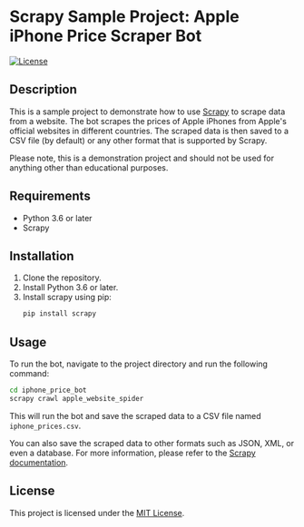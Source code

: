 # Scrapy Sample Project: Apple iPhone Price Scraper Bot

[![License](https://img.shields.io/badge/license-MIT-blue.svg)](LICENSE)

## Description

This is a sample project to demonstrate how to use [Scrapy](https://scrapy.org/) to scrape data from a website. The bot scrapes the prices of Apple iPhones from Apple's official websites in different countries. The scraped data is then saved to a CSV file (by default) or any other format that is supported by Scrapy.

Please note, this is a demonstration project and should not be used for anything other than educational purposes.

## Requirements

- Python 3.6 or later
- Scrapy

## Installation

1. Clone the repository.
2. Install Python 3.6 or later.
3. Install scrapy using pip:
   ```bash
   pip install scrapy
   ```

## Usage

To run the bot, navigate to the project directory and run the following command:

```bash
cd iphone_price_bot
scrapy crawl apple_website_spider
```

This will run the bot and save the scraped data to a CSV file named `iphone_prices.csv`. 

You can also save the scraped data to other formats such as JSON, XML, or even a database. For more information, please refer to the [Scrapy documentation](https://docs.scrapy.org/en/latest/topics/feed-exports.html).

## License

This project is licensed under the [MIT License](LICENSE).
